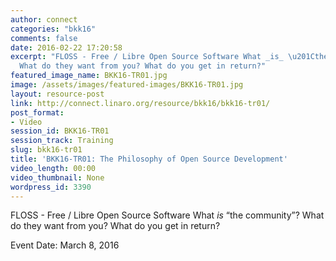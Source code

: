 ```yaml
---
author: connect
categories: "bkk16"
comments: false
date: 2016-02-22 17:20:58
excerpt: "FLOSS - Free / Libre Open Source Software What _is_ \u201Cthe community\u201D?
  What do they want from you? What do you get in return?"
featured_image_name: BKK16-TR01.jpg
image: /assets/images/featured-images/BKK16-TR01.jpg
layout: resource-post
link: http://connect.linaro.org/resource/bkk16/bkk16-tr01/
post_format:
- Video
session_id: BKK16-TR01
session_track: Training
slug: bkk16-tr01
title: 'BKK16-TR01: The Philosophy of Open Source Development'
video_length: 00:00
video_thumbnail: None
wordpress_id: 3390
---
```


FLOSS - Free / Libre Open Source Software What _is_ “the community”? What do they want from you? What do you get in return?

Event Date: March 8, 2016
